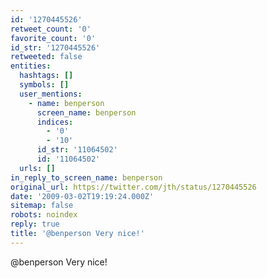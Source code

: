 ```yaml
---
id: '1270445526'
retweet_count: '0'
favorite_count: '0'
id_str: '1270445526'
retweeted: false
entities:
  hashtags: []
  symbols: []
  user_mentions:
    - name: benperson
      screen_name: benperson
      indices:
        - '0'
        - '10'
      id_str: '11064502'
      id: '11064502'
  urls: []
in_reply_to_screen_name: benperson
original_url: https://twitter.com/jth/status/1270445526
date: '2009-03-02T19:19:24.000Z'
sitemap: false
robots: noindex
reply: true
title: '@benperson Very nice!'
---
```


@benperson Very nice!